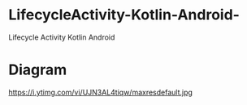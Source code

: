 # LifecycleActivity-Kotlin-Android-
Lifecycle Activity Kotlin Android

# Diagram 
https://i.ytimg.com/vi/UJN3AL4tiqw/maxresdefault.jpg
